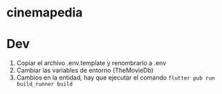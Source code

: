 # cinemapedia

# Dev

1. Copiar el archivo .env.template y renombrarlo a .env
2. Cambiar las variables de entorno (TheMovieDb)
3. Cambios en la entidad, hay que ejecutar el comando
``
flutter pub run build_runner build
``